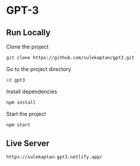 # GPT-3

## Run Locally 

Clone the project  

~~~bash  
git clone https://github.com/sulekaptan/gpt3.git
~~~

Go to the project directory  

~~~bash  
cd gpt3
~~~

Install dependencies  

~~~bash  
npm install
~~~

Start the project  

~~~bash  
npm start
~~~  

## Live Server
~~~bash  
https://sulekaptan-gpt3.netlify.app/
~~~ 